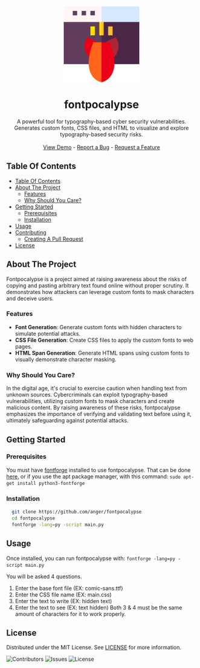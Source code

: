 <br/>
<p align="center">
  <p align="center">
  <img src="/src/fontpocalypse.png" alt="Fontpocalypse" width="200" height="200">
</p>
  <h1 align="center">fontpocalypse</h1>

  <p align="center">
    A powerful tool for typography-based cyber security vulnerabilities. Generates custom fonts, CSS files, and HTML to visualize and explore typography-based security risks.
    <br/>
    <br/>
    <a href="https://fontpocalypse.jax.dev/">View Demo</a>
    -
    <a href="https://github.com/anger/fontpocalypse/issues">Report a Bug</a>
    -
    <a href="https://github.com/anger/fontpocalypse/issues">Request a Feature</a>
  </p>
</p>



## Table Of Contents

- [Table Of Contents](#table-of-contents)
- [About The Project](#about-the-project)
  - [Features](#features)
  - [Why Should You Care?](#why-should-you-care)
- [Getting Started](#getting-started)
  - [Prerequisites](#prerequisites)
  - [Installation](#installation)
- [Usage](#usage)
- [Contributing](#contributing)
  - [Creating A Pull Request](#creating-a-pull-request)
- [License](#license)

## About The Project

Fontpocalypse is a project aimed at raising awareness about the risks of copying and pasting arbitrary text found online without proper scrutiny. It demonstrates how attackers can leverage custom fonts to mask characters and deceive users.

### Features
- **Font Generation**: Generate custom fonts with hidden characters to simulate potential attacks.
- **CSS File Generation**: Create CSS files to apply the custom fonts to web pages.
- **HTML Span Generation**: Generate HTML spans using custom fonts to visually demonstrate character masking.

### Why Should You Care?
In the digital age, it's crucial to exercise caution when handling text from unknown sources. Cybercriminals can exploit typography-based vulnerabilities, utilizing custom fonts to mask characters and create malicious content. By raising awareness of these risks, fontpocalypse emphasizes the importance of verifying and validating text before using it, ultimately safeguarding against potential attacks.

## Getting Started


### Prerequisites

You must have [fontforge](https://fontforge.org/en-US/) installed to use fontpocalypse. That can be done [here](https://fontforge.org/en-US/downloads/), or if you use the apt package manager, with this command: `sudo apt-get install python3-fontforge`


### Installation

```bash
  git clone https://github.com/anger/fontpocalypse
  cd fontpocalypse
  fontforge -lang=py -script main.py 
```

## Usage

Once installed, you can run fontpocalypse with: ` fontforge -lang=py -script main.py `

You will be asked 4 questions. 

1. Enter the base font file (EX: comic-sans.ttf)                                 
2. Enter the CSS file name (EX: main.css)                                                                    
3. Enter the text to write (EX: hidden text)                                                                
4. Enter the text to see (EX: text hidden)
Both 3 & 4 must be the same amount of characters for it to work properly. 

## License

Distributed under the MIT License. See [LICENSE](https://github.com/anger/fontpocalypse/blob/main/LICENSE.md) for more information.

![Contributors](https://img.shields.io/github/contributors/anger/fontpocalypse?color=dark-green) ![Issues](https://img.shields.io/github/issues/anger/fontpocalypse) ![License](https://img.shields.io/github/license/anger/fontpocalypse) 
